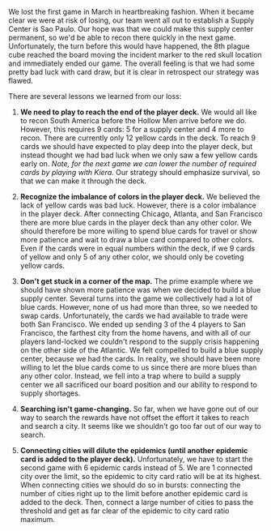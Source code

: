 We lost the first game in March in heartbreaking fashion. When it became clear we were at risk of losing, our team went all out to establish a Supply Center is Sao Paulo. Our hope was that we could make this supply center permanent, so we'd be able to recon there quickly in the next game. Unfortunately, the turn before this would have happened, the 8th plague cube reached the board moving the incident marker to the red skull location and immediately ended our game. The overall feeling is that we had some pretty bad luck with card draw, but it is clear in retrospect our strategy was flawed.

There are several lessons we learned from our loss:

1. **We need to play to reach the end of the player deck.** We would all like to recon South America before the Hollow Men arrive before we do. However, this requires 9 cards: 5 for a supply center and 4 more to recon. There are currently only 12 yellow cards in the deck. To reach 9 cards we should have expected to play deep into the player deck, but instead thought we had bad luck when we only saw a few yellow cards early on. *Note, for the next game we can lower the number of required cards by playing with Kiera.* Our strategy should emphasize survival, so that we can make it through the deck.

1. **Recognize the imbalance of colors in the player deck.** We believed the lack of yellow cards was bad luck. However, there is a color imbalance in the player deck. After connecting Chicago, Atlanta, and San Francisco there are more blue cards in the player deck than any other color. We should therefore be more willing to spend blue cards for travel or show more patience and wait to draw a blue card compared to other colors. Even if the cards were in equal numbers within the deck, if we 9 cards of yellow and only 5 of any other color, we should only be coveting yellow cards.

1. **Don't get stuck in a corner of the map.** The prime example where we should have shown more patience was when we decided to build a blue supply center. Several turns into the game we collectively had a lot of blue cards. However, none of us had more than three, so we needed to swap cards. Unfortunately, the cards we had available to trade were both San Francisco. We ended up sending 3 of the 4 players to San Francisco, the farthest city from the home havens, and with all of our players land-locked we couldn't respond to the supply crisis happening on the other side of the Atlantic. We felt compelled to build a blue supply center, because we had the cards. In reality, we should have been more willing to let the blue cards come to us since there are more blues than any other color. Instead, we fell into a trap where to build a supply center we all sacrificed our board position and our ability to respond to supply shortages.

1. **Searching isn't game-changing.** So far, when we have gone out of our way to search the rewards have not offset the effort it takes to reach and search a city. It seems like we shouldn't go too far out of our way to search.

1. **Connecting cities will dilute the epidemics (until another epidemic card is added to the player deck).** Unfortunately, we have to start the second game with 6 epidemic cards instead of 5. We are 1 connected city over the limit, so the epidemic to city card ratio will be at its highest. When connecting cities we should do so in bursts: connecting the number of cities right up to the limit before another epidemic card is added to the deck. Then, connect a large number of cities to pass the threshold and get as far clear of the epidemic to city card ratio maximum.
